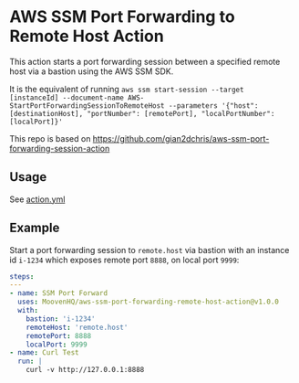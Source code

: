 # AWS SSM Port Forwarding to Remote Host Action

This action starts a port forwarding session between a specified remote host via a bastion using the AWS SSM SDK.

It is the equivalent of running `aws ssm start-session --target [instanceId] --document-name AWS-StartPortForwardingSessionToRemoteHost --parameters '{"host": [destinationHost], "portNumber": [remotePort], "localPortNumber": [localPort]}'`

This repo is based on <https://github.com/gian2dchris/aws-ssm-port-forwarding-session-action>

## Usage

See [action.yml](action.yml)

## Example

Start a port forwarding session to `remote.host` via bastion with an instance id `i-1234` which exposes remote port `8888`, on local port `9999`:

```yaml
steps:
---
- name: SSM Port Forward
  uses: MoovenHQ/aws-ssm-port-forwarding-remote-host-action@v1.0.0
  with:
    bastion: 'i-1234'
    remoteHost: 'remote.host'
    remotePort: 8888
    localPort: 9999
- name: Curl Test
  run: |
    curl -v http://127.0.0.1:8888
```
